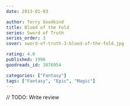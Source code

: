 ```yaml
---
date: 2013-01-03

author: Terry Goodkind
title: Blood of the Fold
series: Sword of Truth
series_order: 3
cover: sword-of-truth-3-blood-of-the-fold.jpg

rating: 4.0
published: 1996
goodreads_id: 3076954

categories: ["Fantasy"]
tags: ["Fantasy", "Epic", "Magic"]
---
```


// TODO: Write review

